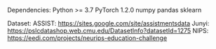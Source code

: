 Dependencies:
Python >= 3.7
PyTorch 1.2.0
numpy
pandas
sklearn

Dataset:
ASSIST: https://sites.google.com/site/assistmentsdata
Junyi: https://pslcdatashop.web.cmu.edu/DatasetInfo?datasetId=1275
NIPS: https://eedi.com/projects/neurips-education-challenge
